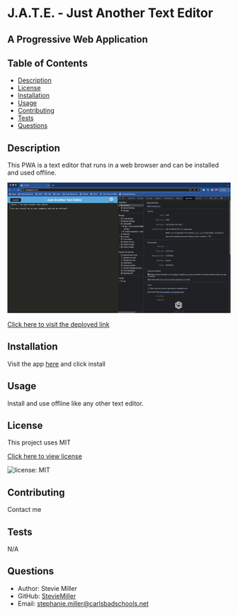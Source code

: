 # J.A.T.E. - Just Another Text Editor
## A Progressive Web Application

  ## Table of Contents 
  - [Description](#description)
  - [License](#license)
  - [Installation](#installation)
  - [Usage](#usage)
  - [Contributing](#contributing)
  - [Tests](#test)
  - [Questions](#questions)

  ## Description 
  This PWA is a text editor that runs in a web browser and can be installed and used offline. 

  ![Screenshot](./client/src/images/jate.png)

  [Click here to visit the deployed link](https://opensource.org/licenses/MIT)

  ## Installation
  Visit the app [here](https://drive.google.com/file/d/1rcHe9Mu5rWNNUQhuwJBDtHPn1AbcWa4I/view) and click install


  ## Usage
  Install and use offline like any other text editor.

  ## License
  This project uses MIT

  [Click here to view license](https://opensource.org/licenses/MIT)

  ![license: MIT](https://img.shields.io/badge/License-MIT-yellow.svg)

  ## Contributing
  Contact me

  ## Tests
  N/A

  ## Questions
  - Author: Stevie Miller
  - GitHub: [StevieMiller](https://github.com/StevieMiller)
  - Email: stephanie.miller@carlsbadschools.net